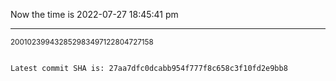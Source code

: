 Now the time is 2022-07-27 18:45:41 pm

---

<small>200102399432852983497122804727158</small>

```txt

Latest commit SHA is: 27aa7dfc0dcabb954f777f8c658c3f10fd2e9bb8
```
